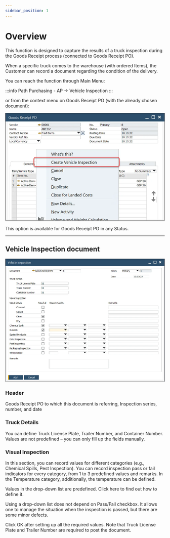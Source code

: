 ```yaml
---
sidebar_position: 1
---
```


# Overview

This function is designed to capture the results of a truck inspection during the Goods Receipt process (connected to Goods Receipt PO).

When a specific truck comes to the warehouse (with ordered Items), the Customer can record a document regarding the condition of the delivery.

You can reach the function through Main Menu:

:::info Path
    Purchasing - AP → Vehicle Inspection
:::

or from the context menu on Goods Receipt PO (with the already chosen document):

![Goods Receipt PO](./media/overview/vehicle-inspection.webp)

This option is available for Goods Receipt PO in any Status.

---

## Vehicle Inspection document

![Vehicle Inspection](./media/overview/vehicle-inspection-2.webp)

### Header

Goods Receipt PO to which this document is referring, Inspection series, number, and date

### Truck Details

You can define Truck License Plate, Trailer Number, and Container Number. Values are not predefined – you can only fill up the fields manually.

### Visual Inspection

In this section, you can record values for different categories (e.g., Chemical Spills, Pest Inspection). You can record inspection pass or fail indicators for every category, from 1 to 3 predefined values and remarks. In the Temperature category, additionally, the temperature can be defined.

Values in the drop-down list are predefined. Click here to find out how to define it.

Using a drop-down list does not depend on Pass/Fail checkbox. It allows one to manage the situation when the inspection is passed, but there are some minor defects.

Click OK after setting up all the required values. Note that Truck License Plate and Trailer Number are required to post the document.

